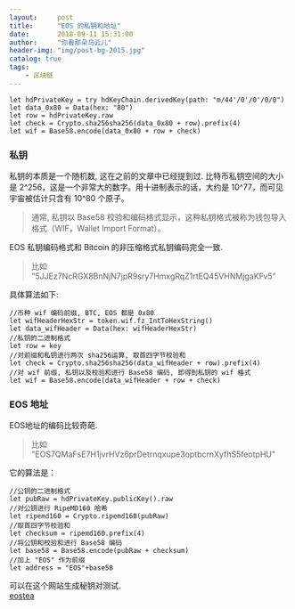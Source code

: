 ```yaml
---
layout:     post
title:      "EOS 的私钥和地址"
date:       2018-09-11 15:31:00
author:     "你看那朵乌云儿"
header-img: "img/post-bg-2015.jpg"
catalog: true
tags:
    - 区块链
---
```


	let hdPrivateKey = try hdKeyChain.derivedKey(path: "m/44'/0'/0'/0/0")
	let data_0x80 = Data(hex: "80")
	let row = hdPrivateKey.raw
	let check = Crypto.sha256sha256(data_0x80 + row).prefix(4)
	let wif = Base58.encode(data_0x80 + row + check)
       
### 私钥
     
私钥的本质是一个随机数, 这在之前的文章中已经提到过. 比特币私钥空间的大小是 2^256，这是一个非常大的数字。用十进制表示的话，大约是 10^77，而可见宇宙被估计只含有 10^80 个原子。

> 通常, 私钥以 Base58 校验和编码格式显示，这种私钥格式被称为钱包导入格式（WIF，Wallet Import Format）。


EOS 私钥编码格式和 Bitcoin 的非压缩格式私钥编码完全一致.

>比如 "5JJEz7NcRGX8BnNjN7jpR9sry7HmxgRqZ1rtEQ45VHNMjgaKFv5"

具体算法如下: 

	//币种 wif 编码前缀, BTC, EOS 都是 0x80
	let wifHeaderHexStr = token.wif.fz_IntToHexString()
	let data_wifHeader = Data(hex: wifHeaderHexStr)
	//私钥的二进制格式
	let row = key
	//对前缀和私钥进行两次 sha256运算, 取首四字节校验和
	let check = Crypto.sha256sha256(data_wifHeader + row).prefix(4)
	//对 wif 前缀, 私钥以及校验和进行 Base58 编码, 即得到私钥的 wif 格式
	let wif = Base58.encode(data_wifHeader + row + check)


### EOS 地址

EOS地址的编码比较奇葩.

> 比如 "EOS7QMaFsE7H1jvrHVz6prDetrnqxupe3optbcrnXyfhS5feotpHU"

它的算法是：

	//公钥的二进制格式
	let pubRaw = hdPrivateKey.publicKey().raw
	//对公钥进行 RipeMD160 哈希
	let ripemd160 = Crypto.ripemd160(pubRaw)
	//取首四字节校验和
	let checksum = ripemd160.prefix(4)
	//将公钥和校验和进行 Base58 编码
	let base58 = Base58.encode(pubRaw + checksum)
	//加上 "EOS" 作为前缀
	let address = "EOS"+base58
	
	
可以在这个网站生成秘钥对测试.  
[eostea](https://eostea.github.io/eos-generate-key/)



